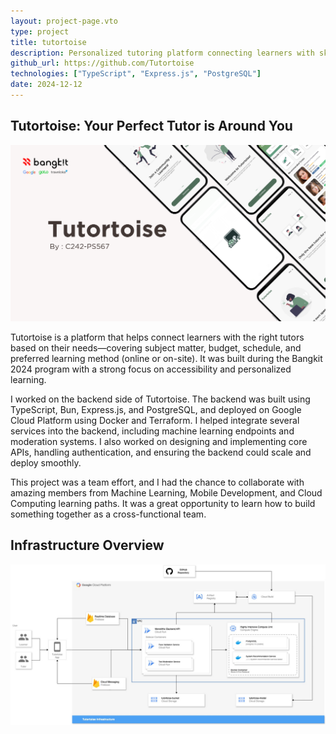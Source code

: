 ```yaml
---
layout: project-page.vto
type: project
title: tutortoise
description: Personalized tutoring platform connecting learners with skilled tutors
github_url: https://github.com/Tutortoise
technologies: ["TypeScript", "Express.js", "PostgreSQL"]
date: 2024-12-12
---
```


## Tutortoise: Your Perfect Tutor is Around You

<img alt="Pitch Deck" src="/projects/tutortoise/pitchdeck.png" transform-images="avif" />

Tutortoise is a platform that helps connect learners with the right tutors
based on their needs—covering subject matter, budget, schedule, and preferred
learning method (online or on-site). It was built during the Bangkit 2024
program with a strong focus on accessibility and personalized learning.

I worked on the backend side of Tutortoise. The backend was built using
TypeScript, Bun, Express.js, and PostgreSQL, and deployed on Google Cloud
Platform using Docker and Terraform. I helped integrate several services into
the backend, including machine learning endpoints and moderation systems. I
also worked on designing and implementing core APIs, handling authentication,
and ensuring the backend could scale and deploy smoothly.

This project was a team effort, and I had the chance to collaborate with
amazing members from Machine Learning, Mobile Development, and Cloud Computing
learning paths. It was a great opportunity to learn how to build something
together as a cross-functional team.

## Infrastructure Overview

<img alt="Infrastructure" src="/projects/tutortoise/infrastructure.png" transform-images="avif" />
